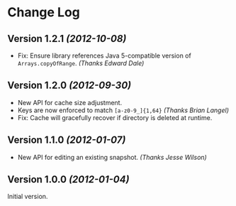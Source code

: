 Change Log
==========

Version 1.2.1 *(2012-10-08)*
----------------------------

 * Fix: Ensure library references Java 5-compatible version of
   `Arrays.copyOfRange`. *(Thanks Edward Dale)*


Version 1.2.0 *(2012-09-30)*
----------------------------

 * New API for cache size adjustment.
 * Keys are now enforced to match `[a-z0-9_]{1,64}` *(Thanks Brian Langel)*
 * Fix: Cache will gracefully recover if directory is deleted at runtime.


Version 1.1.0 *(2012-01-07)*
----------------------------

 * New API for editing an existing snapshot. *(Thanks Jesse Wilson)*


Version 1.0.0 *(2012-01-04)*
----------------------------

Initial version.
